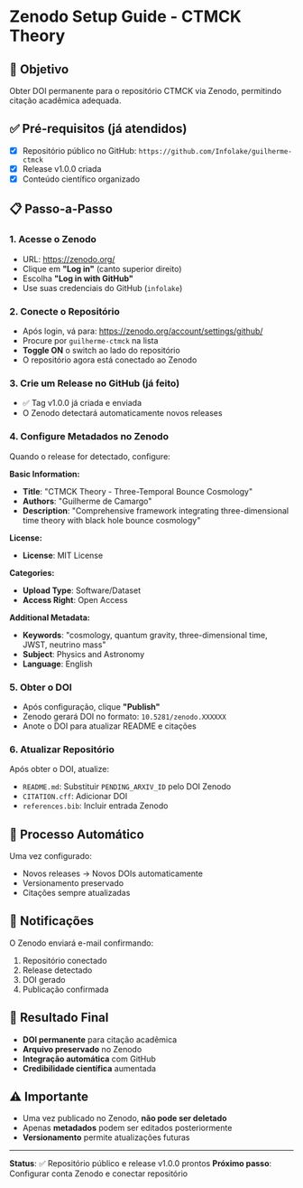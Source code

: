 # Zenodo Setup Guide - CTMCK Theory

## 🎯 Objetivo
Obter DOI permanente para o repositório CTMCK via Zenodo, permitindo citação acadêmica adequada.

## ✅ Pré-requisitos (já atendidos)
- [x] Repositório público no GitHub: `https://github.com/Infolake/guilherme-ctmck`
- [x] Release v1.0.0 criada
- [x] Conteúdo científico organizado

## 📋 Passo-a-Passo

### 1. Acesse o Zenodo
- URL: https://zenodo.org/
- Clique em **"Log in"** (canto superior direito)
- Escolha **"Log in with GitHub"**
- Use suas credenciais do GitHub (`infolake`)

### 2. Conecte o Repositório
- Após login, vá para: https://zenodo.org/account/settings/github/
- Procure por `guilherme-ctmck` na lista
- **Toggle ON** o switch ao lado do repositório
- O repositório agora está conectado ao Zenodo

### 3. Crie um Release no GitHub (já feito)
- ✅ Tag v1.0.0 já criada e enviada
- O Zenodo detectará automaticamente novos releases

### 4. Configure Metadados no Zenodo
Quando o release for detectado, configure:

**Basic Information:**
- **Title**: "CTMCK Theory - Three-Temporal Bounce Cosmology"
- **Authors**: "Guilherme de Camargo"
- **Description**: "Comprehensive framework integrating three-dimensional time theory with black hole bounce cosmology"

**License:**
- **License**: MIT License

**Categories:**
- **Upload Type**: Software/Dataset
- **Access Right**: Open Access

**Additional Metadata:**
- **Keywords**: "cosmology, quantum gravity, three-dimensional time, JWST, neutrino mass"
- **Subject**: Physics and Astronomy
- **Language**: English

### 5. Obter o DOI
- Após configuração, clique **"Publish"**
- Zenodo gerará DOI no formato: `10.5281/zenodo.XXXXXX`
- Anote o DOI para atualizar README e citações

### 6. Atualizar Repositório
Após obter o DOI, atualize:
- `README.md`: Substituir `PENDING_ARXIV_ID` pelo DOI Zenodo
- `CITATION.cff`: Adicionar DOI
- `references.bib`: Incluir entrada Zenodo

## 🔄 Processo Automático
Uma vez configurado:
- Novos releases → Novos DOIs automaticamente
- Versionamento preservado
- Citações sempre atualizadas

## 📧 Notificações
O Zenodo enviará e-mail confirmando:
1. Repositório conectado
2. Release detectado
3. DOI gerado
4. Publicação confirmada

## 🎯 Resultado Final
- **DOI permanente** para citação acadêmica
- **Arquivo preservado** no Zenodo
- **Integração automática** com GitHub
- **Credibilidade científica** aumentada

## ⚠️ Importante
- Uma vez publicado no Zenodo, **não pode ser deletado**
- Apenas **metadados** podem ser editados posteriormente
- **Versionamento** permite atualizações futuras

---

**Status**: ✅ Repositório público e release v1.0.0 prontos
**Próximo passo**: Configurar conta Zenodo e conectar repositório 